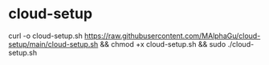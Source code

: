 # cloud-setup
curl -o cloud-setup.sh https://raw.githubusercontent.com/MAlphaGu/cloud-setup/main/cloud-setup.sh && chmod +x cloud-setup.sh && sudo ./cloud-setup.sh
